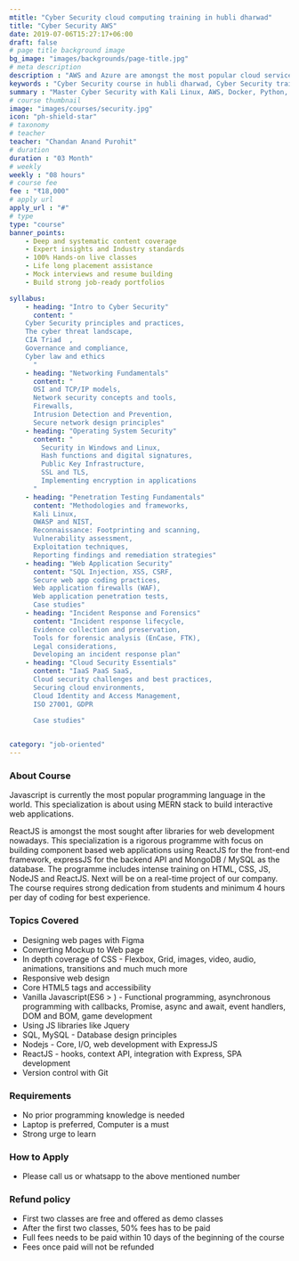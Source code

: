 ```yaml
---
mtitle: "Cyber Security cloud computing training in hubli dharwad"
title: "Cyber Security AWS"
date: 2019-07-06T15:27:17+06:00
draft: false
# page title background image
bg_image: "images/backgrounds/page-title.jpg"
# meta description
description : "AWS and Azure are amongst the most popular cloud service technologies in the software industry right now.We offer best Cyber Security and cloud computing course in Hubli Dharwad region"
keywords : "Cyber Security course in hubli dharwad, Cyber Security training in hubli dharwad, Cyber Security institutes in hubli dharwad, Cyber Security classes in hubli dharwad, Cyber Security course fees in hubli dharwad, Cyber Security training centers in hubli dharwad, Cyber Security training course in hubli dharwad, Cyber Security training institutes in hubli dharwad, Cyber Security training classes in hubli dharwad, Cyber Security coaching classes in hubli dharwad, Cyber Security certification course in hubli dharwad, Cyber Security training and placement in hubli dharwad, classes for Cyber Security course in hubli dharwad, best institute for Cyber Security course in hubli dharwad, Cyber Security course in hubli dharwad with 100% job"
summary : "Master Cyber Security with Kali Linux, AWS, Docker, Python, Wireshark"
# course thumbnail
image: "images/courses/security.jpg"
icon: "ph-shield-star"
# taxonomy
# teacher
teacher: "Chandan Anand Purohit"
# duration
duration : "03 Month"
# weekly
weekly : "08 hours"
# course fee
fee : "₹18,000"
# apply url
apply_url : "#"
# type
type: "course"
banner_points:
    - Deep and systematic content coverage
    - Expert insights and Industry standards
    - 100% Hands-on live classes
    - Life long placement assistance
    - Mock interviews and resume building
    - Build strong job-ready portfolios

syllabus:
    - heading: "Intro to Cyber Security"
      content: "  
    Cyber Security principles and practices,
    The cyber threat landscape,
    CIA Triad  ,
    Governance and compliance,
    Cyber law and ethics
      "
    - heading: "Networking Fundamentals"
      content: "
      OSI and TCP/IP models,
      Network security concepts and tools,
      Firewalls,
      Intrusion Detection and Prevention,
      Secure network design principles"
    - heading: "Operating System Security"
      content: "
        Security in Windows and Linux,
        Hash functions and digital signatures,
        Public Key Infrastructure,
        SSL and TLS,
        Implementing encryption in applications
      "
    - heading: "Penetration Testing Fundamentals"
      content: "Methodologies and frameworks,
      Kali Linux,
      OWASP and NIST,
      Reconnaissance: Footprinting and scanning,
      Vulnerability assessment,
      Exploitation techniques,
      Reporting findings and remediation strategies" 
    - heading: "Web Application Security"
      content: "SQL Injection, XSS, CSRF,
      Secure web app coding practices,
      Web application firewalls (WAF),
      Web application penetration tests,
      Case studies"
    - heading: "Incident Response and Forensics"
      content: "Incident response lifecycle,
      Evidence collection and preservation,
      Tools for forensic analysis (EnCase, FTK),
      Legal considerations,
      Developing an incident response plan"
    - heading: "Cloud Security Essentials"
      content: "IaaS PaaS SaaS,
      Cloud security challenges and best practices,
      Securing cloud environments,
      Cloud Identity and Access Management,
      ISO 27001, GDPR
            
      Case studies"


category: "job-oriented" 
---
```



### About Course
Javascript is currently the most popular programming language in the world. This specialization is about using MERN stack to build interactive web applications.

ReactJS is amongst the most sought after libraries for web development nowadays. This specialization is a rigorous programme with focus on building component based web applications using ReactJS for the front-end framework, expressJS for the backend API and MongoDB / MySQL as the database. The programme includes intense training on HTML, CSS, JS, NodeJS and ReactJS. Next will be on a real-time project of our company. The course requires strong dedication from students and minimum 4 hours per day of coding for best experience.

### Topics Covered
* Designing web pages with Figma
* Converting Mockup to Web page 
* In depth coverage of CSS - Flexbox, Grid, images, video, audio, animations, transitions and much much more
* Responsive web design
* Core HTML5 tags and accessibility
* Vanilla Javascript(ES6 > ) - Functional programming, asynchronous programming with callbacks, Promise, async and await, event handlers, DOM and BOM, game development
* Using JS libraries like Jquery
* SQL, MySQL - Database design principles
* Nodejs - Core, I/O, web development with ExpressJS
* ReactJS - hooks, context API, integration with Express, SPA development
* Version control with Git

### Requirements
* No prior programming knowledge is needed
* Laptop is preferred, Computer is a must
* Strong urge to learn 


### How to Apply

* Please call us or whatsapp to the above mentioned number


### Refund policy
* First two classes are free and offered as demo classes
* After the first two classes, 50% fees has to be paid
* Full fees needs to be paid within 10 days of the beginning of the course
* Fees once paid will not be refunded
